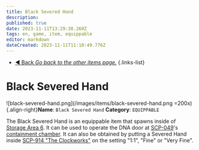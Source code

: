 ```yaml
---
title: Black Severed Hand
description: 
published: true
date: 2023-11-11T13:29:38.260Z
tags: en, game, item, equippable
editor: markdown
dateCreated: 2023-11-11T11:10:49.776Z
---
```


- [:arrow_backward: Back *Go back to the other items page.*](/en/game/items/other)
{.links-list}
# Black Severed Hand
![black-severed-hand.png](/images/items/black-severed-hand.png =200x){.align-right}**Name**: `Black Severed Hand`
**Category**: `EQUIPPABLE`

The Black Severed Hand is an equippable item that spawns inside of [Storage Area 6](/en/game/rooms/939). It can be used to operate the DNA door at [SCP-049](/en/game/scps/049)'s [containment chamber](https://wiki.scpcbm.com/en/game/rooms/049). It can also be obtained by putting a Severed Hand inside [SCP-914 "The Clockworks"](/en/game/rooms/scp914) on the setting "1:1", "Fine" or "Very Fine".

‎ 

‎ 

‎ 

‎ 

‎ 
